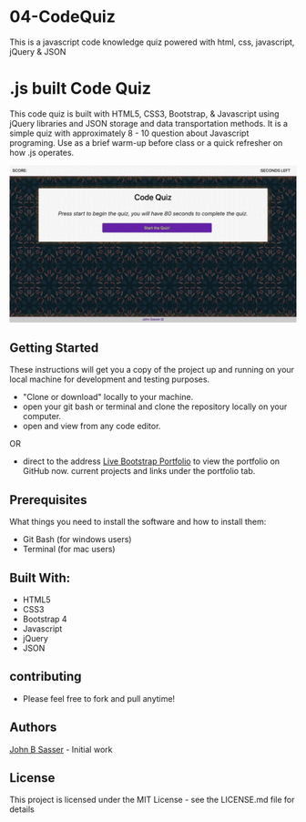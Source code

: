 # 04-CodeQuiz

This is a javascript code knowledge quiz powered with html, css, javascript, jQuery & JSON

# .js built Code Quiz

This code quiz is built with HTML5, CSS3, Bootstrap, & Javascript using jQuery libraries and JSON storage and data transportation methods. It is a simple quiz with approximately 8 - 10 question about Javascript programing. Use as a brief warm-up before class or a quick refresher on how .js operates.

![Alt text](./assets/images/code-quiz.png?raw=true)

## Getting Started

These instructions will get you a copy of the project up and running on your local machine for development and testing purposes.

- "Clone or download" locally to your machine.
- open your git bash or terminal and clone the repository locally on your computer.
- open and view from any code editor.

OR

- direct to the address [Live Bootstrap Portfolio](https://johnsasser.github.io/02-bsPortfolio/index.html)
  to view the portfolio on GitHub now.
  current projects and links under the portfolio tab.

## Prerequisites

What things you need to install the software and how to install them:

- Git Bash (for windows users)
- Terminal (for mac users)

## Built With:

- HTML5
- CSS3
- Bootstrap 4
- Javascript
- jQuery
- JSON

## contributing

- Please feel free to fork and pull anytime!

## Authors

[John B Sasser](https://github.com/JohnSasser) - Initial work

## License

This project is licensed under the MIT License - see the LICENSE.md file for details
